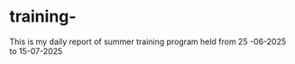# training-
This is my daily report of summer training program held from 25 -06-2025 to 15-07-2025

